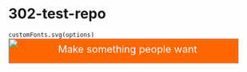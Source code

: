 # 302-test-repo
`customFonts.svg(options)` <img width="461" height="51" src="https://raw.githubusercontent.com/ladjs/custom-fonts-in-emails/master/art/image.svg" style="background-color: #ff6600;color: white;font-size: 20px;line-height: 40px;text-align: center;" title="Make something people want" alt="Make something people want"> 
